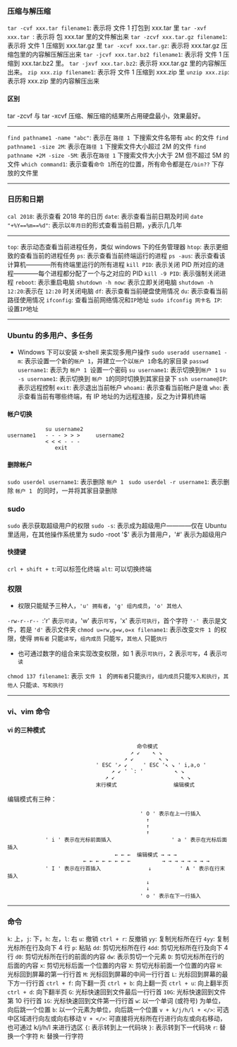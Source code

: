 ### 压缩与解压缩
`tar -cvf xxx.tar filename1`: 表示将 文件 1 打包到 xxx.tar 里
`tar -xvf xxx.tar `: 表示将 包 xxx.tar 里的文件解出来
`tar -zcvf xxx.tar.gz filename1`: 表示将 文件 1 压缩到 xxx.tar.gz 里
`tar -xcvf xxx.tar.gz`: 表示将 xxx.tar.gz 压缩包里的内容解压解压出来
`tar -jcvf xxx.tar.bz2 filename1`: 表示将 文件 1 压缩到 xxx.tar.bz2 里。
`tar -jxvf xxx.tar.bz2`: 表示将 xxx.tar.gz 里的内容解压出来。
`zip xxx.zip filename1`: 表示将 文件 1 压缩到 xxx.zip 里
`unzip xxx.zip`: 表示将 xxx.zip 里的内容解压出来

#### 区别

tar -zcvf 与 tar -xcvf 压缩、解压缩的结果所占用硬盘最小，效果最好。

---

`find pathname1 -name "abc"`: 表示在 `路径 1 `下搜索文件名带有 ` abc ` 的文件
`find pathname1 -size 2M`: 表示在` 路径 1 ` 下搜索文件大小超过 2M 的文件
`find pathname +2M -size -5M`: 表示在` 路径 1 ` 下搜索文件大小大于 2M 但不超过 5M 的文件 
`which command1`: 表示查看` 命令 1 `所在的位置，所有命令都是在` /bin?? ` 下存放的文件里

---

### 日历和日期

`cal 2018`: 表示查看 2018 年的日历
`date`: 表示查看当前日期及时间
`date "+%Y==%m==%d"`: 表示以`年月日`的形式查看当前日期，`y`表示几几年

---

`top`: 表示动态查看当前进程任务，类似 windows 下的任务管理器
`htop`: 表示更细致的查看当前的进程任务
`ps`: 表示查看当前终端运行的进程
`ps -aus`: 表示查看该计算机————所有终端里运行的所有进程
`kill PID`: 表示关闭 PID 所对应的进程————每个进程都分配了一个与之对应的 PID
`kill -9 PID`: 表示强制关闭进程
`reboot`: 表示重启电脑
`shutdown -h now`: 表示立即关闭电脑
`shutdown -h 12:20`:表示在 `12:20` 时关闭电脑
`df`: 表示查看当前硬盘使用情况
`du`: 表示查看当前路径使用情况
`ifconfig`: 查看当前网络情况和` IP `地址
`sudo ifconfig 网卡名 IP`: 设置` IP `地址


---

### Ubuntu 的多用户、多任务

* Windows 下可以安装 x-shell 来实现多用户操作
`sudo useradd username1 -m`: 表示设置一个新的`帐户 1`，并建立一个以`帐户 1`命名的家目录
`passwd username1`: 表示为 `帐户 1 `设置一个密码
`su username1`: 表示切换到`帐户 1`
`su -s username1`: 表示切换到 `帐户 1`的同时切换到其家目录下
`ssh username@IP`: 表示远程控制
`exit`: 表示退出当前帐户
`whoami`: 表示查看当前帐户是谁
`who`: 表示查看当前有哪些终端，有 IP 地址的为远程连接，反之为计算机终端

#### 帐户切换
                su username2
    username1   - - - > > >     username2
                < < < - - - 
                   exit

#### 删除帐户
`sudo userdel username1`: 表示删除 `帐户 1 ` 
`sudo userdel -r username1`: 表示删除 `帐户 1 ` 的同时，一并将其家目录删除 

### sudo
`sudo` 表示获取超级用户的权限
`sudo -s`: 表示成为超级用户————仅在 Ubuntu 里适用，在其他操作系统里为 sudo -root
'$' 表示为普用户，'#' 表示为超级用户

#### 快捷键

`crl + shift + t`:可以标签化终端
`alt`: 可以切换终端

### 权限

* 权限只能赋予三种人，`'u' 拥有者`，`'g' 组内成员`，`'o' 其他人`

`-rw-r--r-- `:'r' 表示`可读`，'w' 表示`可写`，'x' 表示`可执行`，首个字符 `'-' `表示是文件，若是 `'d'` 表示文件夹
`chmod u=rw,g=w,o=x filename1`: 表示改变`文件 1 `的权限，使得 `拥有者` 只能`读写`，`组内成员` 只能`写`，`其他人` 只能`执行`

* 也可通过数字的组合来实现改变权限，如 1 表示`可执行`，2 表示`可写`，4 表示`可读`

`chmod 137 filename1`: 表示 `文件 1 ` 的`拥有者`只能`执行`，`组内成员`只能`写入和执行`，`其他人` 只能`读、写和执行`

---

### vi、vim 命令

#### vi 的三种模式
```
				                         命令模式  
				                       ↗ ↙    ↖ ↘
				                     ↗ ↙        ↖ ↘
				            ' ESC '↗ ↙     ' ESC '↖ ↘ ' i,a,o '
							   	 ↗ ↙ ' `: '			 ↖ ↘
							   ↗ ↙				  	   ↖ ↘
				           	末行模式 			      编辑模式 					 
``` 

编辑模式有三种：

```
				                          ' O ' 表示在上一行插入 
											↑
											↑
											↑
			' i ' 表示在光标前面插入					  ' a ' 表示在光标后面插入
				                  ← ← ←  编辑模式 → → →
				        ← ← ← ← ← ← ← ←			 → → → → → → → → 	  
			' I ' 表示在行首插入				↓		  ' A ' 表示在行末插入
											↓
											↓
										  ' o ' 表示在下一行插入
```

---

### 命令

`k`: 上，`j`: 下，`h`: 左，`l`: 右
`u`: 撤销
`ctrl + r`: 反撤销
`yy`: 复制光标所在行
`4yy`: 复制光标所在行及向下 4 行
`p`: 粘贴
`dd`: 剪切光标所在行
`4dd`: 剪切光标所在行及向下 4 行
`d0`: 剪切光标所在行的前面的内容
`dw`: 表示剪切一个元素
`D`: 剪切光标所在行的后面的内容
`x`: 剪切光标后面一个位置的内容
`X`: 剪切光标前面一个位置的内容
`H`: 光标回到屏幕的第一行行首
`M`: 光标回到屏幕的中间一行行首
`L`: 光标回到屏幕的最下方一行行首
`ctrl + f`: 向下翻一页
`ctrl + b`: 向上翻一页
`ctrl + u`: 向上翻半页
`ctrl + d`: 向下翻半页
`G`: 光标快速回到文件最后一行行首
`10G`: 光标快速回到文件第 10 行行首
`1G`: 光标快速回到文件第一行行首
`w`: 以一个单词 (或符号) 为单位，向后跳一个位置
`b`: 以一个元素为单位，向后跳一个位置
`v + k/j/h/l + </>`: 可选中区域进行向左或向右移动
`V + </>`: 可直接将光标所在行进行向左或向右移动，也可通过 k/j/h/l 来进行选区
`{`: 表示转到上一代码块
`}`: 表示转到下一代码块
`r`: 替换一个字符
`R`: 替换一行字符
